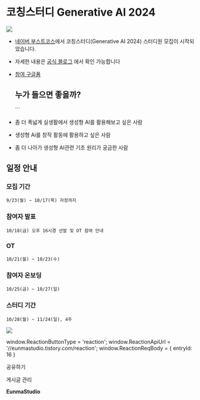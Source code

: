 
# 코칭스터디 Generative AI 2024

![](https://blog.kakaocdn.net/dn/TMjGZ/btsJLZpAu7L/9K7hWHOSZPl8YbuRsEpQUk/img.png)

*   [네이버 부스트코스](https://www.boostcourse.org/)에서 코칭스터디(Generative AI 2024) 스터디원 모집이 시작되었습니다.
*   자세한 내용은 [공식 블로그](https://m.post.naver.com/viewer/postView.naver?volumeNo=39203214&memberNo=34635212) 에서 확인 가능합니다
*   [참여 구글폼](https://docs.google.com/forms/d/e/1FAIpQLSd3k_7nt08OV2TTGbKv64M2bDCONVzyb2Lcy-TXRFGzA7no8Q/viewform)
    
    누가 들으면 좋을까?
    -----------
    
    \`\`\`
*   좀 더 폭넓게 실생활에서 생성형 AI를 활용해보고 싶은 사람
*   생성형 Ai를 창작 활동에 활용하고 싶은 사람
*   좀 더 나아가 생성형 AI관련 기초 원리가 궁금한 사람
    

일정 안내
-----

### 모집 기간

    9/23(월) ~ 10/17(목) 자정까지

### 참여자 발표

    10/18(금) 오후 16시경 선발 및 OT 참여 안내

### OT

    10/21(월) ~ 10/23(수)

### 참여자 온보딩

    10/25(금) ~ 10/27(일)

### 스터디 기간

    10/28(월) ~ 11/24(일), 4주

![](https://blog.kakaocdn.net/dn/2crQB/btsJNtbUsj1/6YtbX695CRHqsGQ5d3aZV0/img.png)

window.ReactionButtonType = 'reaction'; window.ReactionApiUrl = '//eunmastudio.tistory.com/reaction'; window.ReactionReqBody = { entryId: 16 }

공유하기

게시글 관리

**EunmaStudio**
            